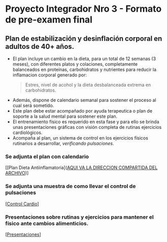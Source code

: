 # Proyecto Integrador Nro 3 - Formato de pre-examen final

## Plan de estabilización y desinflación corporal en adultos de 40+ años.

* El plan incluye un cambio en la dieta, para un total de 12 semanas (3 meses), con diferentes platos y colaciones, completamente balanceados en proteínas, carbohidratos y nutrientes para reducir la inflamacion corporal generado por:
  > Estres, nivel de acohol y la dieta desbalanceada extrema en carbohidratos.
* Además, dispone de calendario semanal para sostener el proceso al cual será sometido.
* Este plan debe estar acompañado por ayuda terapeutica o plan de soporte a la salud mental para sostener este plan.
* El entrenamiento físico es requerido en esta fase y para ello se brinda unas presentaciones gráficas con visión completa de rutinas ejercicios cardiológicos.
* Acompaña al plan, un sistema de control en los ejercicios físicos rutinarios a desarrollar, _verificando pulsaciones_.

### Se adjunta el plan  con calendario
[[Plan Dieta Antiinflamatoria]([AQUI VA LA DIRECCION COMPARTIDA DEL ARCHIVO](https://docs.google.com/document/d/1ehyCG7bh7Kbf00TrojnveDdQNIlGE10g-Yy6PmQHWW8/edit?usp=sharing))]

### Se adjunta una muestra de como llevar el control de pulsaciones
[[Control Cardio](https://docs.google.com/spreadsheets/d/1tZ5z7aZxMkzJJLV5LICGhOi6wmOiZ6AVlrSM2GBhXWY/edit?usp=sharing)]

### Presentaciones sobre rutinas y ejercicios para mantener el físico ante cambios alimenticios.
[[Presentaciones](https://app.presentations.ai/view/MOJefX)]
